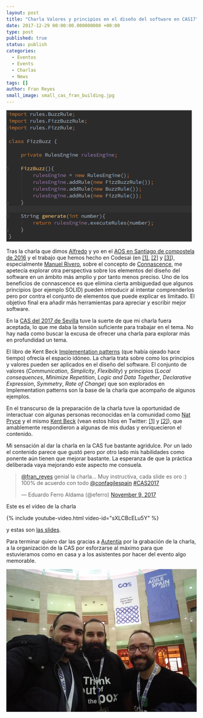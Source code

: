 ```yaml
---
layout: post
title: "Charla Valores y principios en el diseño del software en CAS17"
date: 2017-12-29 00:00:00.000000000 +00:00
type: post
published: true
status: publish
categories:
  - Eventos
  - Events
  - Charlas
  - News
tags: []
author: Fran Reyes
small_image: small_cas_fran_building.jpg
---
```


<div class="row">
  <div class="col-sm-2">
  </div>

  <div class="col-sm-8">
    <img src="/assets/fizzBuzzKataRuleEngine.png" alt="detalle slide charla fran cas17">
  </div>

  <div class="col-sm-2">
  </div>
</div>

Tras la charla que dimos [Alfredo](https://twitter.com/alfredocasado) y yo en el [AOS en Santiago de compostela de 2016](/2016/07/estuvimos-en-aos2k16) y el trabajo que hemos hecho en Codesai (en [[1]](/2017/01/about-connascence), [[2]](/2017/07/two-examples-of-connascence-of-position) y [[3]](/2017/08/cop-builders-and-fluid-interfaces)), especialmente [Manuel Rivero](https://twitter.com/trikitrok), sobre el concepto de [Connascence](/2017/01/about-connascence), me apetecía explorar otra perspectiva sobre los elementos del diseño del software en un ámbito más amplio y por tanto menos preciso. Uno de los beneficios de connascence es que elimina cierta ambiguedad que algunos principios (por ejemplo SOLID) pueden introducir al intentar comprenderlos pero por contra el conjunto de elementos que puede explicar es limitado. El objetivo final era añadir más herramientas para apreciar y escribir mejor software.

En la [CAS del 2017 de Sevilla](http://cas2017.agile-spain.org/) tuve la suerte de que mi charla fuera aceptada, lo que me daba la tensión suficiente para trabajar en el tema. No hay nada como buscar la excusa de ofrecer una charla para explorar más en profundidad un tema.

El libro de Kent Beck [Implementation patterns](https://www.goodreads.com/book/show/781559.Implementation_Patterns) (que había ojeado hace tiempo) ofrecía el espacio idóneo. La charla trata sobre como los principios y valores pueden ser aplicados en el diseño del software. El conjunto de valores (*Communication*, *Simplicity*, *Flexibility*) y principios (*Local consequences*, *Minimize Repetition*, *Logic and Data Together*, *Declarative Expression*, *Symmetry*, *Rate of Change*) que son explorados en Implementation patterns son la base de la charla que acompaño de algunos ejemplos.

En el transcurso de la preparación de la charla tuve la oportunidad de interactuar con algunas personas reconocidas en la comunidad como [Nat Pryce](https://twitter.com/natpryce) y el mismo [Kent Beck](https://twitter.com/kentbeck) (vean estos hilos en Twitter: [[1]](https://twitter.com/fran_reyes/status/916283991791210497) y [[2]](https://twitter.com/fran_reyes/status/926131805555699712)), que amablemente respondieron a algunas de mis dudas y enriquecieron el contenido.

Mi sensación al dar la charla en la CAS fue bastante agridulce. Por un lado el contenido parece que gustó pero por otro lado mis habilidades como ponente aún tienen que mejorar bastante. La esperanza de que la práctica deliberada vaya mejorando este aspecto me consuela.

<div class="row">
  <div class="col-sm-2">
  </div>

  <div class="col-sm-8">
    <blockquote class="twitter-tweet" data-lang="en"><p lang="es" dir="ltr"><a href="https://twitter.com/fran_reyes?ref_src=twsrc%5Etfw">@fran_reyes</a> genial la charla... Muy instructiva, cada slide es oro :) 100% de acuerdo con todo <a href="https://twitter.com/confagilespain?ref_src=twsrc%5Etfw">@confagilespain</a> <a href="https://twitter.com/hashtag/CAS2017?src=hash&amp;ref_src=twsrc%5Etfw">#CAS2017</a></p>&mdash; Eduardo Ferro Aldama (@eferro) <a href="https://twitter.com/eferro/status/928593531505176576?ref_src=twsrc%5Etfw">November 9, 2017</a></blockquote>
    <script async src="https://platform.twitter.com/widgets.js" charset="utf-8"></script>
  </div>


  <div class="col-sm-2">
  </div>
</div>

Este es el vídeo de la charla

{% include youtube-video.html video-id="sXLCBcELu5Y" %}

y estas son [las slides](http://buildingthepath.com/talk-cas-2017/). 

Para terminar quiero dar las gracias a [Autentia](https://www.autentia.com/) por la grabación de la charla, a la organización de la CAS por esforzarse al máximo para que estuvieramos como en casa y a los asistentes por hacer del evento algo memorable.

<img src="/assets/cas_fran_2017.jpg" alt="detalle slide charla fran cas17">
